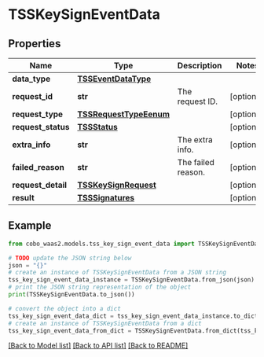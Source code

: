 # TSSKeySignEventData


## Properties

Name | Type | Description | Notes
------------ | ------------- | ------------- | -------------
**data_type** | [**TSSEventDataType**](TSSEventDataType.md) |  | 
**request_id** | **str** | The request ID. | [optional] 
**request_type** | [**TSSRequestTypeEenum**](TSSRequestTypeEenum.md) |  | [optional] 
**request_status** | [**TSSStatus**](TSSStatus.md) |  | [optional] 
**extra_info** | **str** | The extra info. | [optional] 
**failed_reason** | **str** | The failed reason. | [optional] 
**request_detail** | [**TSSKeySignRequest**](TSSKeySignRequest.md) |  | [optional] 
**result** | [**TSSSignatures**](TSSSignatures.md) |  | [optional] 

## Example

```python
from cobo_waas2.models.tss_key_sign_event_data import TSSKeySignEventData

# TODO update the JSON string below
json = "{}"
# create an instance of TSSKeySignEventData from a JSON string
tss_key_sign_event_data_instance = TSSKeySignEventData.from_json(json)
# print the JSON string representation of the object
print(TSSKeySignEventData.to_json())

# convert the object into a dict
tss_key_sign_event_data_dict = tss_key_sign_event_data_instance.to_dict()
# create an instance of TSSKeySignEventData from a dict
tss_key_sign_event_data_from_dict = TSSKeySignEventData.from_dict(tss_key_sign_event_data_dict)
```
[[Back to Model list]](../README.md#documentation-for-models) [[Back to API list]](../README.md#documentation-for-api-endpoints) [[Back to README]](../README.md)


